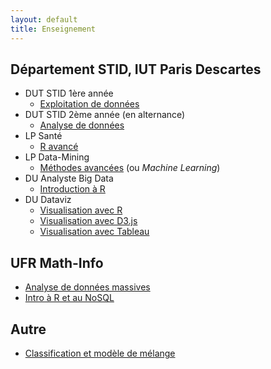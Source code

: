 ```yaml
---
layout: default
title: Enseignement
---
```


## Département STID, IUT Paris Descartes

- DUT STID 1ère année
    - [Exploitation de données](exploitation-donnees)
- DUT STID 2ème année (en alternance)
    - [Analyse de données](analyse-donnees/)
- LP Santé
    - [R avancé](info-dec-sante/)
- LP Data-Mining
    - [Méthodes avancées](machine-learning/) (ou *Machine Learning*)
- DU Analyste Big Data
    - [Introduction à R](du-abd-r/)
- DU Dataviz
    - [Visualisation avec R](visualisation-donnees.html)
    - [Visualisation avec D3.js](visualisation-donnees-d3)
    - [Visualisation avec Tableau](visualisation-donnees-tableau)

## UFR Math-Info

- [Analyse de données massives](analyse-donnees-massives/)
- [Intro à R et au NoSQL](intro-r-nosql/)

## Autre

- [Classification et modèle de mélange]()
